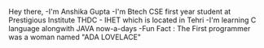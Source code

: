 Hey there, 
-I'm Anshika Gupta
-I'm Btech CSE first year student at Prestigious Institute THDC - IHET which is located in Tehri
-I'm learning C language alongwith JAVA now-a-days
-Fun Fact : The First programmer was a woman named "ADA LOVELACE"

